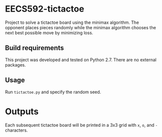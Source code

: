 # EECS592-tictactoe
Project to solve a tictactoe board using the minimax algorithm. The opponent places pieces randomly while the minimax algorithm chooses the next best possible move by minimizing loss. 

## Build requirements
This project was developed and tested on Python 2.7. There are no external packages.

## Usage
Run ```tictactoe.py``` and specify the random seed. 

# Outputs
Each subsequent tictactoe board will be printed in a 3x3 grid with ```x```, ```o```, and ```-``` characters.
